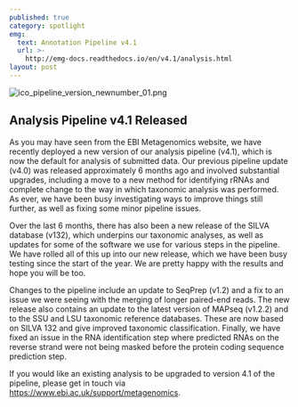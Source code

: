 ```yaml
---
published: true
category: spotlight
emg:
  text: Annotation Pipeline v4.1
  url: >-
    http://emg-docs.readthedocs.io/en/v4.1/analysis.html
layout: post
---
```

![ico_pipeline_version_newnumber_01.png]({{site.baseurl}}/assets/media/images/posts/ico_pipeline_version_newnumber_01.png)
## Analysis Pipeline v4.1 Released
As you may have seen from the EBI Metagenomics website, we have recently deployed a new version of our analysis pipeline (v4.1), which is now the default for analysis of submitted data. Our previous pipeline update (v4.0) was released approximately 6 months ago and involved substantial upgrades, including a move to a new method for identifying rRNAs and complete change to the way in which taxonomic analysis was performed. As ever, we have been busy investigating ways to improve things still further, as well as fixing some minor pipeline issues.

Over the last 6 months, there has also been a new release of the SILVA database (v132), which underpins our taxonomic analyses, as well as updates for some of the software we use for various steps in the pipeline. We have rolled all of this up into our new release, which we have been busy testing since the start of the year. We are pretty happy with the results and hope you will be too.

Changes to the pipeline include an update to SeqPrep (v1.2) and a fix to an issue we were seeing with the merging of longer paired-end reads. The new release also contains an update to the latest version of MAPseq (v1.2.2) and to the SSU and LSU taxonomic reference databases. These are now based on SILVA 132 and give improved taxonomic classification. Finally, we have fixed an issue in the RNA identification step where predicted RNAs on the reverse strand were not being masked before the protein coding sequence prediction step.

If you would like an existing analysis to be upgraded to version 4.1 of the pipeline, please get in touch via https://www.ebi.ac.uk/support/metagenomics.
